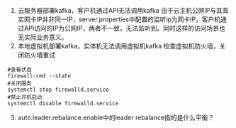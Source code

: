 1. 云服务器部署kafka，客户机通过API无法调用kafka
由于云主机公网IP与其真实网卡IP并非同一IP，server.properties中配置的监听ip为网卡IP，客户机通过API访问的IP为公网IP，两者不一致，无法监听到。同时这样的访问场景也无实际业务意义。
2. 本地虚拟机部署kafka，实体机无法调用虚拟机kafka
检查虚拟机防火墙，关闭防火墙重试
```$shell
#查看状态
firewall-cmd --state
#关闭服务
systemctl stop firewalld.service
#禁止开机启动
systemctl disable firewalld.service
```

3. auto.leader.rebalance.enable中的leader rebalance指的是什么平衡？